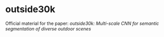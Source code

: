 # outside30k
Official material for the paper: _outside30k: Multi-scale CNN for semantic segmentation of diverse outdoor scenes_
